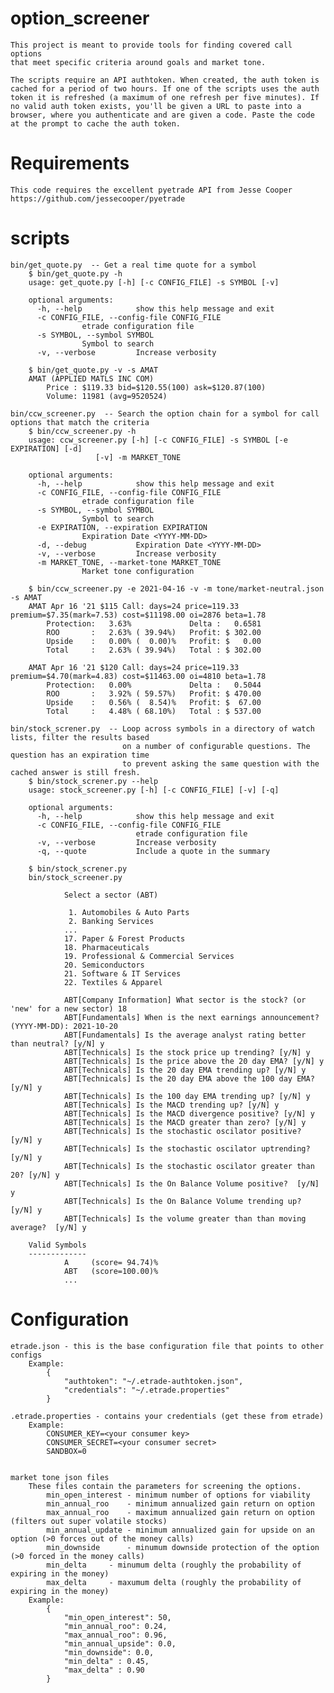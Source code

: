 # option_screener
	This project is meant to provide tools for finding covered call options 
	that meet specific criteria around goals and market tone.

	The scripts require an API authtoken. When created, the auth token is 
	cached for a period of two hours. If one of the scripts uses the auth
	token it is refreshed (a maximum of one refresh per five minutes). If
	no valid auth token exists, you'll be given a URL to paste into a 
	browser, where you authenticate and are given a code. Paste the code
	at the prompt to cache the auth token.

# Requirements
	This code requires the excellent pyetrade API from Jesse Cooper
	https://github.com/jessecooper/pyetrade

# scripts
	bin/get_quote.py  -- Get a real time quote for a symbol
		$ bin/get_quote.py -h
		usage: get_quote.py [-h] [-c CONFIG_FILE] -s SYMBOL [-v]

		optional arguments:
		  -h, --help            show this help message and exit
		  -c CONFIG_FILE, --config-file CONFIG_FILE
					etrade configuration file
		  -s SYMBOL, --symbol SYMBOL
					Symbol to search
		  -v, --verbose         Increase verbosity

		$ bin/get_quote.py -v -s AMAT
		AMAT (APPLIED MATLS INC COM)
			Price : $119.33 bid=$120.55(100) ask=$120.87(100)
			Volume: 11981 (avg=9520524)

	bin/ccw_screener.py  -- Search the option chain for a symbol for call options that match the criteria
		$ bin/ccw_screener.py -h
		usage: ccw_screener.py [-h] [-c CONFIG_FILE] -s SYMBOL [-e EXPIRATION] [-d]
				       [-v] -m MARKET_TONE

		optional arguments:
		  -h, --help            show this help message and exit
		  -c CONFIG_FILE, --config-file CONFIG_FILE
					etrade configuration file
		  -s SYMBOL, --symbol SYMBOL
					Symbol to search
		  -e EXPIRATION, --expiration EXPIRATION
					Expiration Date <YYYY-MM-DD>
		  -d, --debug           Expiration Date <YYYY-MM-DD>
		  -v, --verbose         Increase verbosity
		  -m MARKET_TONE, --market-tone MARKET_TONE
					Market tone configuration

		$ bin/ccw_screener.py -e 2021-04-16 -v -m tone/market-neutral.json -s AMAT
		AMAT Apr 16 '21 $115 Call: days=24 price=119.33 premium=$7.35(mark=7.53) cost=$11198.00 oi=2876 beta=1.78
			Protection:   3.63%             Delta :   0.6581
			ROO       :   2.63% ( 39.94%)   Profit: $ 302.00
			Upside    :   0.00% (  0.00)%   Profit: $   0.00
			Total     :   2.63% ( 39.94%)   Total : $ 302.00

		AMAT Apr 16 '21 $120 Call: days=24 price=119.33 premium=$4.70(mark=4.83) cost=$11463.00 oi=4810 beta=1.78
			Protection:   0.00%             Delta :   0.5044
			ROO       :   3.92% ( 59.57%)   Profit: $ 470.00
			Upside    :   0.56% (  8.54)%   Profit: $  67.00
			Total     :   4.48% ( 68.10%)   Total : $ 537.00

	bin/stock_screner.py  -- Loop across symbols in a directory of watch lists, filter the results based
							 on a number of configurable questions. The question has an expiration time
							 to prevent asking the same question with the cached answer is still fresh.
		$ bin/stock_screner.py --help
		usage: stock_screener.py [-h] [-c CONFIG_FILE] [-v] [-q]

		optional arguments:
		  -h, --help            show this help message and exit
		  -c CONFIG_FILE, --config-file CONFIG_FILE
								etrade configuration file
		  -v, --verbose         Increase verbosity
		  -q, --quote           Include a quote in the summary

		$ bin/stock_screner.py
		bin/stock_screener.py

				Select a sector (ABT)

				 1. Automobiles & Auto Parts
				 2. Banking Services
				...
				17. Paper & Forest Products
				18. Pharmaceuticals
				19. Professional & Commercial Services
				20. Semiconductors
				21. Software & IT Services
				22. Textiles & Apparel

				ABT[Company Information] What sector is the stock? (or 'new' for a new sector) 18
				ABT[Fundamentals] When is the next earnings announcement? (YYYY-MM-DD): 2021-10-20
				ABT[Fundamentals] Is the average analyst rating better than neutral? [y/N] y
				ABT[Technicals] Is the stock price up trending? [y/N] y
				ABT[Technicals] Is the price above the 20 day EMA? [y/N] y
				ABT[Technicals] Is the 20 day EMA trending up? [y/N] y
				ABT[Technicals] Is the 20 day EMA above the 100 day EMA? [y/N] y
				ABT[Technicals] Is the 100 day EMA trending up? [y/N] y
				ABT[Technicals] Is the MACD trending up? [y/N] y
				ABT[Technicals] Is the MACD divergence positive? [y/N] y
				ABT[Technicals] Is the MACD greater than zero? [y/N] y
				ABT[Technicals] Is the stochastic oscilator positive? [y/N] y
				ABT[Technicals] Is the stochastic oscilator uptrending? [y/N] y
				ABT[Technicals] Is the stochastic oscilator greater than 20? [y/N] y
				ABT[Technicals] Is the On Balance Volume positive?  [y/N] y
				ABT[Technicals] Is the On Balance Volume trending up?  [y/N] y
				ABT[Technicals] Is the volume greater than than moving average?  [y/N] y

		Valid Symbols
		-------------
				A     (score= 94.74)%
				ABT   (score=100.00)%
				...

# Configuration
	etrade.json - this is the base configuration file that points to other configs
		Example:
			{
				"authtoken": "~/.etrade-authtoken.json",
				"credentials": "~/.etrade.properties"
			}

	.etrade.properties - contains your credentials (get these from etrade)
		Example:
			CONSUMER_KEY=<your consumer key>
			CONSUMER_SECRET=<your consumer secret>
			SANDBOX=0

	
	market tone json files
		These files contain the parameters for screening the options.
			min_open_interest - minimum number of options for viability
			min_annual_roo    - minimum annualized gain return on option
			max_annual_roo    - maximum annualized gain return on option (filters out super volatile stocks)
			min_annual_update - minimum annualized gain for upside on an option (>0 forces out of the money calls)
			min_downside	  - minumum downside protection of the option (>0 forced in the money calls)
			min_delta	  - minumum delta (roughly the probability of expiring in the money)
			max_delta	  - maxumum delta (roughly the probability of expiring in the money)
		Example:
			{
				"min_open_interest": 50,
				"min_annual_roo": 0.24,
				"max_annual_roo": 0.96,
				"min_annual_upside": 0.0,
				"min_downside": 0.0,
				"min_delta" : 0.45,
				"max_delta" : 0.90
			}
